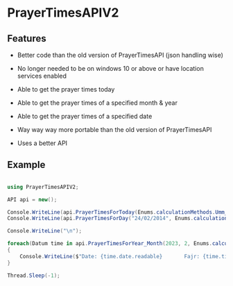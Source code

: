# PrayerTimesAPIV2


## Features

- Better code than the old version of PrayerTimesAPI (json handling wise)

- No longer needed to be on windows 10 or above or have location services enabled

- Able to get the prayer times today

- Able to get the prayer times of a specified month & year

- Able to get the prayer times of a specified date

- Way way way more portable than the old version of PrayerTimesAPI

- Uses a better API

## Example

```csharp 

using PrayerTimesAPIV2;

API api = new();

Console.WriteLine(api.PrayerTimesForToday(Enums.calculationMethods.Umm_Al_Qura_University__Makkah, Enums.shafaq.general, Enums.school.Hanafi, Enums.midnightMode.Standard, Enums.latitudeAdjustmentMethod.Angle_Based, false).Fajr);
Console.WriteLine(api.PrayerTimesForDay("24/02/2014", Enums.calculationMethods.Umm_Al_Qura_University__Makkah, Enums.shafaq.general, Enums.school.Hanafi, Enums.midnightMode.Standard, Enums.latitudeAdjustmentMethod.Angle_Based, false).Fajr);

Console.WriteLine("\n");

foreach(Datum time in api.PrayerTimesForYear_Month(2023, 2, Enums.calculationMethods.Umm_Al_Qura_University__Makkah, Enums.shafaq.general, Enums.school.Hanafi, Enums.midnightMode.Standard, Enums.latitudeAdjustmentMethod.Angle_Based, false))
{
    Console.WriteLine($"Date: {time.date.readable}       Fajr: {time.timings.Fajr}         Sunrise: {time.timings.Sunrise}         Dhuhr: {time.timings.Dhuhr}         Asr: {time.timings.Asr}         Maghrib: {time.timings.Maghrib}          Isha: {time.timings.Isha}");
}

Thread.Sleep(-1);

```
